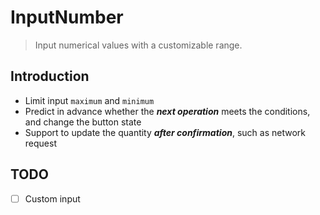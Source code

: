 # InputNumber

> Input numerical values with a customizable range.

## Introduction

- Limit input `maximum` and `minimum`
- Predict in advance whether the ***next operation*** meets the conditions, and change the button state
- Support to update the quantity ***after confirmation***, such as network request

## TODO

- [ ] Custom input